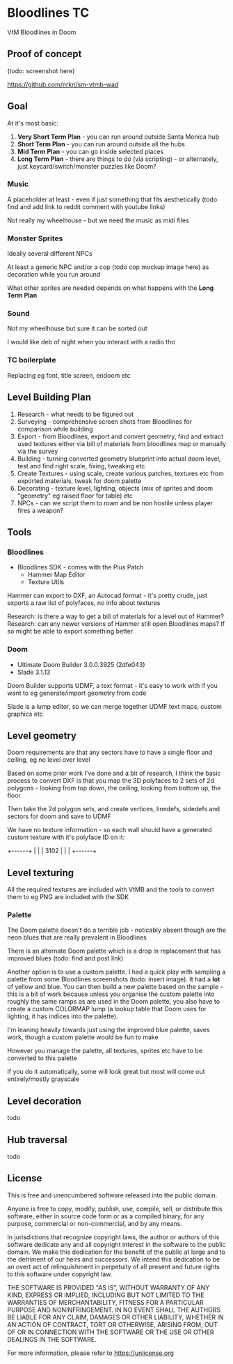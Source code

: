 # Bloodlines TC

VtM Bloodlines in Doom

## Proof of concept

(todo: screenshot here)

https://github.com/nrkn/sm-vtmb-wad

## Goal

At it's most basic:

1. **Very Short Term Plan** - you can run around outside Santa Monica hub
2. **Short Term Plan** - you can run around outside all the hubs
3. **Mid Term Plan** - you can go inside selected places
4. **Long Term Plan** - there are things to do (via scripting) - or alternately, just keycard/switch/monster puzzles like Doom?

### Music

A placeholder at least - even if just something that fits aesthetically (todo find and add link to reddit comment with youtube links)

Not really my wheelhouse - but we need the music as midi files 

### Monster Sprites

Ideally several different NPCs

At least a generic NPC and/or a cop (todo cop mockup image here) as decoration while you run around

What other sprites are needed depends on what happens with the **Long Term Plan**

### Sound

Not my wheelhouse but sure it can be sorted out

I would like deb of night when you interact with a radio tho

### TC boilerplate

Replacing eg font, title screen, endoom etc 

## Level Building Plan

1. Research - what needs to be figured out
2. Surveying - comprehensive screen shots from Bloodlines for comparison while building
3. Export - from Bloodlines, export and convert geometry, find and extract used textures either via bill of materials from bloodlines map or manually via the survey
4. Building - turning converted geometry blueprint into actual doom level, test and find right scale, fixing, tweaking etc
5. Create Textures - using scale, create various patches, textures etc from exported materials, tweak for doom palette
5. Decorating - texture level, lighting, objects (mix of sprites and doom "geometry" eg raised floor for table) etc
6. NPCs - can we script them to roam and be non hostile unless player fires a weapon?

## Tools

### Bloodlines

- Bloodlines SDK - comes with the Plus Patch
  - Hammer Map Editor
  - Texture Utils

Hammer can export to DXF, an Autocad format - it's pretty crude, just exports a raw list of polyfaces, no info about textures

Research: is there a way to get a bill of materials for a level out of Hammer? 
Research: can any newer versions of Hammer still open Bloodlines maps? If so might be able to export something better

### Doom

- Ultimate Doom Builder 3.0.0.3925 (2dfe043)
- Slade 3.1.13

Doom Builder supports UDMF, a text format - it's easy to work with if you want to eg generate/import geometry from code

Slade is a lump editor, so we can merge together UDMF text maps, custom graphics etc

## Level geometry

Doom requirements are that any sectors have to have a single floor and ceiling, eg no level over level

Based on some prior work I've done and a bit of research, I think the basic process to convert DXF is that you map the 3D 
polyfaces to 2 sets of 2d polygons - looking from top down, the ceiling, looking from bottom up, the floor

Then take the 2d polygon sets, and create vertices, linedefs, sidedefs and sectors for doom and save to UDMF

We have no texture information - so each wall should have a generated custom texture with it's polyface ID on it:

+------+
|      |
| 3102 |
|      |
+------+

## Level texturing

All the required textures are included with VtMB and the tools to convert them to eg PNG are included with the SDK

### Palette

The Doom palette doesn't do a terrible job - noticably absent though are the neon blues that are really prevalent in Bloodlines

There is an alternate Doom palette which is a drop in replacement that has improved blues (todo: find and post link)

Another option is to use a custom palette. I had a quick play with sampling a palette from some Bloodlines screenshots (todo: insert image). It had a **lot** of yellow and blue. You can then build a new palette based on the sample - this is a bit of work because unless you organise the custom palette into roughly the same ramps as are used in the Doom palette, you also have to create a custom COLORMAP lump (a lookup table that Doom uses for lighting, it has indices into the palette).

I'm leaning heavily towards just using the improved blue palette, saves work, though a custom palette would be fun to make

However you manage the palette, all textures, sprites etc have to be converted to this palette 

If you do it automatically, some will look great but most will come out entirely/mostly grayscale

## Level decoration

todo

## Hub traversal

todo

## License

This is free and unencumbered software released into the public domain.

Anyone is free to copy, modify, publish, use, compile, sell, or
distribute this software, either in source code form or as a compiled
binary, for any purpose, commercial or non-commercial, and by any
means.

In jurisdictions that recognize copyright laws, the author or authors
of this software dedicate any and all copyright interest in the
software to the public domain. We make this dedication for the benefit
of the public at large and to the detriment of our heirs and
successors. We intend this dedication to be an overt act of
relinquishment in perpetuity of all present and future rights to this
software under copyright law.

THE SOFTWARE IS PROVIDED "AS IS", WITHOUT WARRANTY OF ANY KIND,
EXPRESS OR IMPLIED, INCLUDING BUT NOT LIMITED TO THE WARRANTIES OF
MERCHANTABILITY, FITNESS FOR A PARTICULAR PURPOSE AND NONINFRINGEMENT.
IN NO EVENT SHALL THE AUTHORS BE LIABLE FOR ANY CLAIM, DAMAGES OR
OTHER LIABILITY, WHETHER IN AN ACTION OF CONTRACT, TORT OR OTHERWISE,
ARISING FROM, OUT OF OR IN CONNECTION WITH THE SOFTWARE OR THE USE OR
OTHER DEALINGS IN THE SOFTWARE.

For more information, please refer to <https://unlicense.org>
